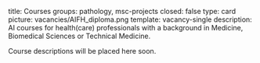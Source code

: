 title: Courses 
groups: pathology, msc-projects
closed: false
type: card
picture: vacancies/AIFH_diploma.png
template: vacancy-single
description: AI courses for health(care) professionals with a background in Medicine, Biomedical Sciences or Technical Medicine. 


Course descriptions will be placed here soon.

